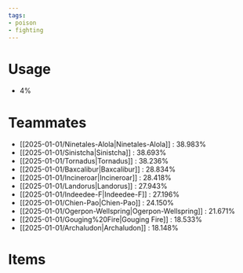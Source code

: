 ```yaml
---
tags:
- poison
- fighting
---
```

# Usage
- 4%
# Teammates
- [[2025-01-01/Ninetales-Alola|Ninetales-Alola]] : 38.983%
- [[2025-01-01/Sinistcha|Sinistcha]] : 38.693%
- [[2025-01-01/Tornadus|Tornadus]] : 38.236%
- [[2025-01-01/Baxcalibur|Baxcalibur]] : 28.834%
- [[2025-01-01/Incineroar|Incineroar]] : 28.418%
- [[2025-01-01/Landorus|Landorus]] : 27.943%
- [[2025-01-01/Indeedee-F|Indeedee-F]] : 27.196%
- [[2025-01-01/Chien-Pao|Chien-Pao]] : 24.150%
- [[2025-01-01/Ogerpon-Wellspring|Ogerpon-Wellspring]] : 21.671%
- [[2025-01-01/Gouging%20Fire|Gouging Fire]] : 18.533%
- [[2025-01-01/Archaludon|Archaludon]] : 18.148%
# Items